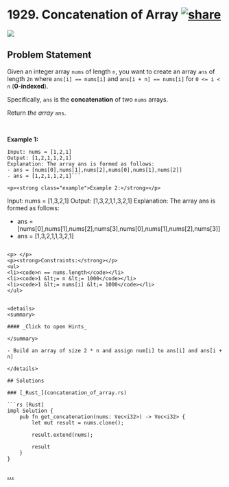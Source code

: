 # 1929. Concatenation of Array [![share]](https://leetcode.com/problems/concatenation-of-array/)

![][easy]

## Problem Statement

<p>Given an integer array <code>nums</code> of length <code>n</code>, you want to create an array <code>ans</code> of length <code>2n</code> where <code>ans[i] == nums[i]</code> and <code>ans[i + n] == nums[i]</code> for <code>0 &lt;= i &lt; n</code> (<strong>0-indexed</strong>).</p>
<p>Specifically, <code>ans</code> is the <strong>concatenation</strong> of two <code>nums</code> arrays.</p>
<p>Return <em>the array </em><code>ans</code>.</p>
<p> </p>
<p><strong class="example">Example 1:</strong></p>

````
Input: nums = [1,2,1]
Output: [1,2,1,1,2,1]
Explanation: The array ans is formed as follows:
- ans = [nums[0],nums[1],nums[2],nums[0],nums[1],nums[2]]
- ans = [1,2,1,1,2,1]```

<p><strong class="example">Example 2:</strong></p>

````

Input: nums = [1,3,2,1]
Output: [1,3,2,1,1,3,2,1]
Explanation: The array ans is formed as follows:

- ans = [nums[0],nums[1],nums[2],nums[3],nums[0],nums[1],nums[2],nums[3]]
- ans = [1,3,2,1,1,3,2,1]

````

<p> </p>
<p><strong>Constraints:</strong></p>
<ul>
<li><code>n == nums.length</code></li>
<li><code>1 &lt;= n &lt;= 1000</code></li>
<li><code>1 &lt;= nums[i] &lt;= 1000</code></li>
</ul>


<details>
<summary>

#### _Click to open Hints_

</summary>

- Build an array of size 2 * n and assign num[i] to ans[i] and ans[i + n]

</details>

## Solutions

### [_Rust_](concatenation_of_array.rs)

```rs [Rust]
impl Solution {
    pub fn get_concatenation(nums: Vec<i32>) -> Vec<i32> {
        let mut result = nums.clone();

        result.extend(nums);

        result
    }
}

````

### [_..._]()

```

```

<!----------------------------------{ link }--------------------------------->

[share]: https://graph.org/file/3ea5234dda646b71c574a.png
[easy]: https://img.shields.io/badge/Difficulty-Easy-bright.svg
[medium]: https://img.shields.io/badge/Difficulty-Medium-yellow.svg
[hard]: https://img.shields.io/badge/Difficulty-Hard-red.svg

